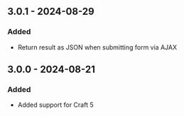 ## 3.0.1 - 2024-08-29

### Added
- Return result as JSON when submitting form via AJAX

## 3.0.0 - 2024-08-21

### Added
- Added support for Craft 5
